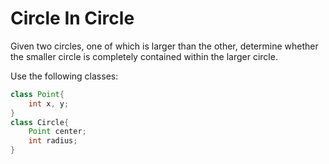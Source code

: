 # Circle In Circle

Given two circles, one of which is larger than the other, determine whether the smaller circle is completely contained within the larger circle.

Use the following classes:

```java
class Point{
    int x, y;
}
class Circle{
    Point center;
    int radius;
}
```

